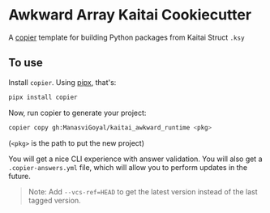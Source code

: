 # Awkward Array Kaitai Cookiecutter

A [copier][] template for building Python packages from Kaitai Struct `.ksy`


## To use

Install `copier`. Using [pipx][], that's:

```bash
pipx install copier
```

Now, run copier to generate your project:

```bash
copier copy gh:ManasviGoyal/kaitai_awkward_runtime <pkg>
```

(`<pkg>` is the path to put the new project)

You will get a nice CLI experience with answer validation. You will also get a
`.copier-answers.yml` file, which will allow you to perform updates in the
future.

> Note: Add `--vcs-ref=HEAD` to get the latest version instead of the last
> tagged version.



[copier]: https://copier.readthedocs.io
[pipx]: https://pypa.github.io/pipx/
